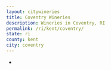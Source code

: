 ```yaml
---
layout: citywineries
title: Coventry Wineries
description: Wineries in Coventry, RI
permalink: /ri/kent/coventry/
state: ri
county: kent
city: coventry
---
```

-
